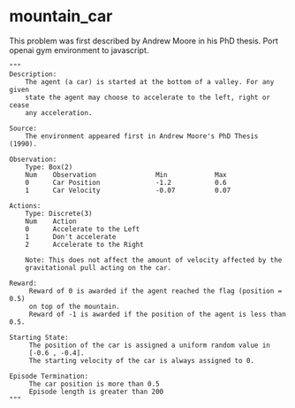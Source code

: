 # mountain_car
This problem was first described by Andrew Moore in his PhD thesis. Port openai gym environment to javascript.

    """
    Description:
        The agent (a car) is started at the bottom of a valley. For any given
        state the agent may choose to accelerate to the left, right or cease
        any acceleration.

    Source:
        The environment appeared first in Andrew Moore's PhD Thesis (1990).

    Observation:
        Type: Box(2)
        Num    Observation               Min            Max
        0      Car Position              -1.2           0.6
        1      Car Velocity              -0.07          0.07

    Actions:
        Type: Discrete(3)
        Num    Action
        0      Accelerate to the Left
        1      Don't accelerate
        2      Accelerate to the Right

        Note: This does not affect the amount of velocity affected by the
        gravitational pull acting on the car.

    Reward:
         Reward of 0 is awarded if the agent reached the flag (position = 0.5)
         on top of the mountain.
         Reward of -1 is awarded if the position of the agent is less than 0.5.

    Starting State:
         The position of the car is assigned a uniform random value in
         [-0.6 , -0.4].
         The starting velocity of the car is always assigned to 0.

    Episode Termination:
         The car position is more than 0.5
         Episode length is greater than 200
    """

